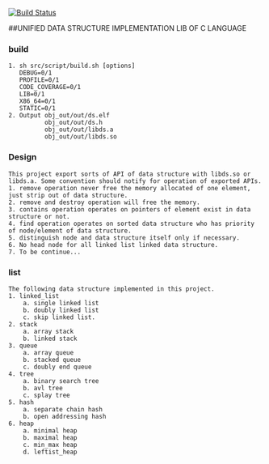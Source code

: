 [![Build Status](https://travis-ci.org/Incarnation-p-lee/libds.svg?branch=trunk)](https://travis-ci.org/Incarnation-p-lee/libds)

##UNIFIED DATA STRUCTURE IMPLEMENTATION LIB OF C LANGUAGE

### build
    1. sh src/script/build.sh [options]
       DEBUG=0/1
       PROFILE=0/1
       CODE_COVERAGE=0/1
       LIB=0/1
       X86_64=0/1
       STATIC=0/1
    2. Output obj_out/out/ds.elf
              obj_out/out/ds.h
              obj_out/out/libds.a
              obj_out/out/libds.so

### Design

    This project export sorts of API of data structure with libds.so or libds.a. Some convention should notify for operation of exported APIs.
    1. remove operation never free the memory allocated of one element, just strip out of data structure.
    2. remove and destroy operation will free the memory.
    3. contains operation operates on pointers of element exist in data structure or not.
    4. find operation operates on sorted data structure who has priority of node/element of data structure.
    5. distinguish node and data structure itself only if necessary.
    6. No head node for all linked list linked data structure.
    7. To be continue...

### list

    The following data structure implemented in this project.
    1. linked_list
        a. single linked list
        b. doubly linked list
        c. skip linked list.
    2. stack
        a. array stack
        b. linked stack
    3. queue
        a. array queue
        b. stacked queue
        c. doubly end queue
    4. tree
        a. binary search tree
        b. avl tree
        c. splay tree
    5. hash
        a. separate chain hash
        b. open addressing hash
    6. heap
        a. minimal heap
        b. maximal heap
        c. min_max heap
        d. leftist_heap

